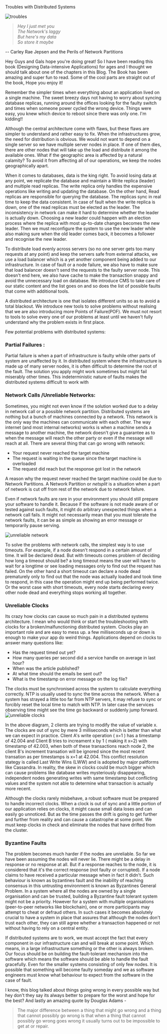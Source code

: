 <div class="w-full flex justify-center text-primary-500 text-3xl font-semibold">Troubles with Distributed Systems</div>

![troubles](/troubles.png)

>*Hey I just met you  
The Network's laggy  
But here's my data  
So store it maybe*

-- Carley Rae Jepsen and the Perils of Network Partitions

Hey Guys and Gals hope you're doing great!
So I have been reading this book (Designing Data-intensive Applications) for ages and I thought we should talk about one of the chapters in this Blog. The Book has been amazing and super fun to read. Some of the cool parts are straight out of the book, Hope you enjoy it!

Remember the simpler times when everything about an application lived on a single machine. The sweet breezy days not having to worry about syncing database replicas, running around the offices  looking for the faulty switch and times when someone power cycled the wrong device. Things were easy, you knew which device to reboot since there was only one. I'm kidding!!

Although the central architecture come with flaws, but these flaws are simpler to understand and rather easy to fix. When the infrastructures grow, the need for distribution is obvious. We would not want to depend on a single server so we have multiple server nodes in place. If one of them dies, there are other nodes that will take up the load and distribute it among the available ones. What if the geographic area is affected by a natural calamity? To avoid it from affecting all of our operations, we keep the nodes geographically apart.

When it comes to databases, data is the king right. To avoid losing data at any point, we replicate the database and maintain a Write replica (leader) and multiple read replicas. The write replica only handles the expensive operations like writing and updating the database. On the other hand, Read replicas are responsible for querying the database. The replicas sync in real time to keep the data consistent.
In case of fault when the write replica is down, one of the read replicas must be elected as the leader.
The inconsistency in network can make it hard to determine whether the leader is actually down. Choosing a new leader could happen with an election process where the replica with most up-to-date changes becomes the new leader. Then we must reconfigure the system to use the new leader while also making sure when the old leader comes back, it becomes a follower  and recognise the new leader.

To distribute load evenly across servers (so no one server gets too many requests at any point) and keep the servers safe from external attacks, we use a load balancer which is a yet another component being added to our infrastructure. In case of fault or a node failure, we also have to make sure that load balancer doesn't send the requests to the faulty server node. This doesn't end here, we also have cache to make the transaction snappy and avoid the unnecessary load on database. We introduce CMS to take care of our static content and the list goes on and so does the list of possible faults that come with additional tools.

A distributed architecture is one that isolates different units so as to avoid a total blackout. We introduce new tools to solve problems without realising that we are also introducing more Points of Failure(POF).
We must not resort to tools to solve every one of our problems at least until we haven't fully understand why the problem exists in first place. 

Few potential problems with distributed systems:

### Partial Failures : 
Partial failure is when a part of infrastructure is faulty while other parts of system are unaffected by it.  In distributed system where the infrastructure is made up of many server nodes, it is often difficult to determine the root of the fault. The solution you apply might work sometimes but might fail miserably other times. This indeterministic nature of faults makes the distributed systems difficult to work with

### Network Calls /Unreliable Networks: 
Sometimes, you might not even know if the solution worked due to a delay in network call or a possible network partition. Distributed systems are nothing but a bunch of machines connected by a network. This network is the only way the machines can communicate with each other. The way internet (and most internal networks) works is when a machine sends a message to another machine, the network doesn't give a guarantee as to when the message will reach the other party or even if the message will reach at all.
There are several thing that can go wrong with network:
- Your request never reached the target machine
- The request is waiting in the queue since the target machine is overloaded
- The request did reach but the response got lost in the network 

A reason why the request never reached the target machine could be due to Network Partitions.
A Network Partition or *netsplit* is a situation when a part of network is cut off from rest of the network due to network failure.

Even if network faults are rare in your environment you should still prepare your software to handle it. Because if the software is not made aware of or tested against such faults, it might do arbitrary unexpected things when a network call fails. It might not necessarily mean that you must tolerate the network faults, it can be as simple as showing an error message or temporarily pause serving.

![unreliable network](/unreliable-networks.png)

To solve the problems with network calls, the simplest way is to use timeouts. For example, if a node doesn't respond in a certain amount of time. It will be declared dead. But with timeouts comes problem of deciding how long a timeout should be? a long timeout means the user will have to wait for a longtime or see loading messages only to find out the request has failed. On the other hand a short timeout can declare a node dead prematurely only to find out that the node was actually loaded and took time to respond, in this case the operation might end up being performed twice. Or the worst case with short timeouts, every node starts declaring every other node dead and everything stops working all together.

### Unreliable Clocks
Its crazy how clocks can cause so much pain in a distributed systems architecture. I mean who would think or start the troubleshooting with clocks for a broken/malfunctioning distributed system.
Clocks play an important role and are easy to mess up. a few milliseconds up or down is enough to make your app do weird things. 
Applications depend on clocks to answer many questions like:
- Has the request timed out yet?
- How many queries per second did a service handle on average in last hour?
- When was the article published?
- At what time should the emails be sent out?
- What is the timestamp on error message on the log file?

The clocks must be synchronised across the system to calculate everything correctly. NTP is usually used to sync the time across the network. When a system has strayed a little too far from NTP servers,  it may refuse to sync or forcibly reset the local time to match with NTP. In later case the services observing time might see the time go backward or suddenly jump forward.
![unreliable clocks](/unreliable-clocks.png)

In the above diagram, 2 clients are trying to modify the value of variable x.
The clocks are out of sync by mere 3 milliseconds which is better than what we can expect in practice. Client A's write operation ( x=1 ) has a timestamp of 42.004 and Client B tries to increament x by 1 ( making it x=2) with timestamp of 42.003, when both of these transactions reach node 2, the client B's increment transation will be ignored since the most recent transation as per timestamps is x=1 at 42.004. 
This conflict resolution stategy is called Last Write Wins (LWW) and is adopted by major paltforms like Cassandra.
In reality, the skew in clocks could be much bigger which can cause problems like database writes mysteriously disappearing, independent nodes generating writes with same timestamp but conflicting values and the system not able to determine what transaction is actually more recent.

Although the clocks rarely misbehave, a robust software must be prepared to handle incorrect clocks. When a clock is out of sync and a little portion of our application relies on clocks, it might cause small data loses and can easily go unnoticed. But as the time passes the drift is going to get further and further from reality and can cause a catastrophe at some point. We must keep clocks in check and eliminate the nodes that have drifted from the cluster.

 ### Byzantine Faults
 The problem becomes much harder if the nodes are unreliable. So far we have been assuming the nodes will never lie. There might be a delay in response or no response at all. But if a response reaches to the node, it is considered that it's the correct response (not faulty or corrupted). 
 If a node claims to have received a particular message when in fact it didn't. Such behaviour is known as byzantines fault and the inability of reaching consensus in this untrusting environment is known as Byzantines General Problem. 
 In a system where all the nodes are owned by a single organisation and can be trusted, building a Byzantine fault tolerant system might not be a priority. However for a system with multiple organisations (peer-to-peer networks like blockchain), one or more participants may attempt to cheat or defraud others. In such cases it becomes absolutely crucial to have a system in place that assures that although the nodes don't trust each other, they can still agree  whether a transaction happened or not without having to rely on a central entity.

If distributed systems are to work, we must accept the fact that every component in our infrastructure can and will break at some point. Which means, in a large infrastructure something or the other is always broken. Our focus should be on building the fault-tolerant mechanism into the software which means the software should be able to handle the fault gracefully. Even for the smaller systems consisting of only few nodes. It is possible that something will become faulty someday and we as software engineers must know what behaviour to expect from the software in the case of fault.

I know, this blog talked about things going wrong in every possible way but hey don't they say its always better to prepare for the worst and hope for the best?
And lastly an amazing quote by Douglas Adams - 

> The major difference between a thing that might go wrong and a thing that cannot possibly go wrong is that when a thing that cannot possibly go wrong goes wrong it usually turns out to be impossible to get at or repair.